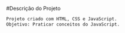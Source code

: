 #Descrição do Projeto
````bash
Projeto criado com HTML, CSS e JavaScript.
Objetivo: Praticar conceitos do JavaScript.
````